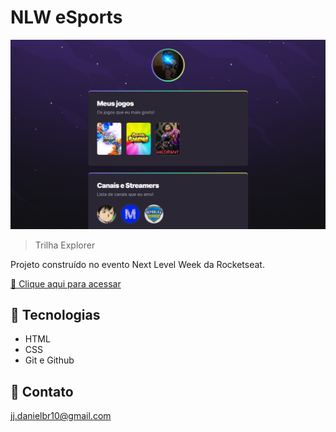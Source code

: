 # NLW eSports 

![preview](./.github/preview.png)

> Trilha Explorer

Projeto construído no evento Next Level Week da Rocketseat.

[🔗 Clique aqui para acessar](https://dream-247.github.io/nlw-esports-explorer)

## 👾 Tecnologias

- HTML
- CSS
- Git e Github

## 📱 Contato

jj.danielbr10@gmail.com